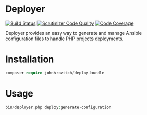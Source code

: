 # Deployer
[![Build Status](https://travis-ci.org/johnkrovitch/deployer-bundle.svg?branch=master)](https://travis-ci.org/johnkrovitch/deployer-bundle)
[![Scrutinizer Code Quality](https://scrutinizer-ci.com/g/johnkrovitch/deployer-bundle/badges/quality-score.png?b=master)](https://scrutinizer-ci.com/g/johnkrovitch/deployer-bundle/?branch=master)
[![Code Coverage](https://scrutinizer-ci.com/g/johnkrovitch/deployer-bundle/badges/coverage.png?b=master)](https://scrutinizer-ci.com/g/johnkrovitch/deployer-bundle/?branch=master)

Deployer provides an easy way to generate and manage Ansible configuration files to handle PHP projects deployments.


# Installation
```php
composer require johnkrovitch/deploy-bundle
```

# Usage
```php
bin/deployer.php deploy:generate-configuration
```
